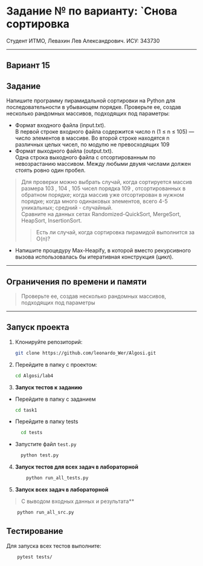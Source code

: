 # Задание № по варианту: `Снова сортировка

Студент ИТМО, Левахин Лев Александрович.
ИСУ: 343730

---

## Вариант 15

## Задание
Напишите программу пирамидальной сортировки на Python для последовательности в убывающем порядке. Проверьте ее, создав несколько рандомных
массивов, подходящих под параметры:
- Формат входного файла (input.txt).  
В первой строке входного файла содержится число n (1 ≤ n ≤ 105) — число элементов 
в массиве. 
Во второй строке находятся n различных целых чисел, по модулю не превосходящих 109
- Формат выходного файла (output.txt).  
Одна строка выходного файла с отсортированным по невозрастанию массивом. 
Между любыми двумя числами должен стоять ровно один пробел.

> Для проверки можно выбрать случай, когда сортируется массив размера
103
, 104
, 105 чисел порядка 109 , отсортированных в обратном порядке; 
когда массив уже отсортирован в нужном порядке; когда много одинаковых
элементов, всего 4-5 уникальных; средний - случайный.  
Сравните на данных
сетах Randomized-QuickSort, MergeSort, HeapSort, InsertionSort.
>> Есть ли случай, когда сортировка пирамидой выполнится за O(n)?
- Напишите процедуру Max-Heapify, в которой вместо рекурсивного вызова
использовалась бы итеративная конструкция (цикл).

---

## Ограничения по времени и памяти

> Проверьте ее, создав несколько рандомных
массивов, подходящих под параметры

---

## Запуск проекта
1. Клонируйте репозиторий:
   ```bash
   git clone https://github.com/leonardo_Wer/Algosi.git
   ```
2. Перейдите в папку с проектом:
   ```bash
   cd Algosi/lab4
   ```
3. **Запуск тестов к заданию**
 - Перейдите в папку с заданием
    ```bash
   cd task1
  - Перейдите в папку tests
    ```bash
      cd tests
  - Запустите файл `test.py`
    ```bash
      python test.py

4. **Запуск тестов для всех задач в лабораторной**
    ```bash
        python run_all_tests.py
    ```
5. **Запуск всех задач в лабораторной**
> С выводом входных данных и результата**
```bash
    python run_all_src.py
```

## Тестирование
Для запуска всех тестов выполните:
```bash
    pytest tests/
```
